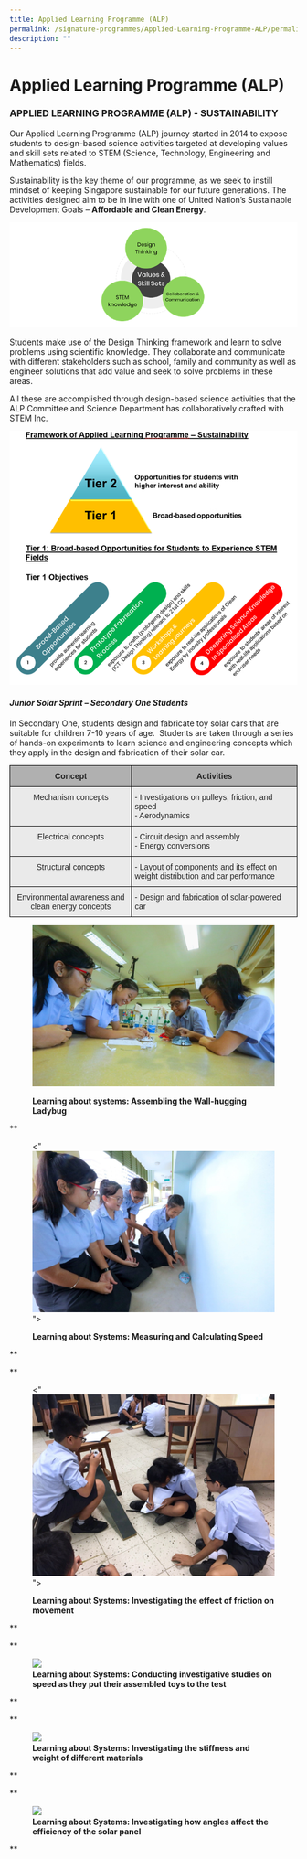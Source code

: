 ```yaml
---
title: Applied Learning Programme (ALP)
permalink: /signature-programmes/Applied-Learning-Programme-ALP/permalink/
description: ""
---
```

Applied Learning Programme (ALP)
================================

  

### APPLIED LEARNING PROGRAMME (ALP) - SUSTAINABILITY

Our Applied Learning Programme (ALP) journey started in 2014 to expose students to design-based science activities targeted at developing values and skill sets related to STEM (Science, Technology, Engineering and Mathematics) fields.   

Sustainability is the key theme of our programme, as we seek to instill mindset of keeping Singapore sustainable for our future generations. The activities designed aim to be in line with one of United Nation’s Sustainable Development Goals – **Affordable and Clean Energy**.

![](/images/ALP.png)

Students make use of the Design Thinking framework and learn to solve problems using scientific knowledge. They collaborate and communicate with different stakeholders such as school, family and community as well as engineer solutions that add value and seek to solve problems in these areas.

All these are accomplished through design-based science activities that the ALP Committee and Science Department has collaboratively crafted with STEM Inc.

![](/images/ALP02.png)

#### _Junior Solar Sprint – Secondary One Students_

In Secondary One, students design and fabricate toy solar cars that are suitable for children 7-10 years of age.  Students are taken through a series of hands-on experiments to learn science and engineering concepts which they apply in the design and fabrication of their solar car.

<style type="text/css">
.tg  {border-collapse:collapse;border-spacing:0;}
.tg td{border-color:black;border-style:solid;border-width:1px;font-family:Arial, sans-serif;font-size:14px;
  overflow:hidden;padding:10px 5px;word-break:normal;}
.tg th{border-color:black;border-style:solid;border-width:1px;font-family:Arial, sans-serif;font-size:14px;
  font-weight:normal;overflow:hidden;padding:10px 5px;word-break:normal;}
.tg .tg-y7qa{background-color:#EAEAEA;color:#222;text-align:left;vertical-align:top}
.tg .tg-ii8k{background-color:#EAEAEA;color:#222;text-align:center;vertical-align:top}
.tg .tg-pll1{background-color:#B0B0B0;color:#222;font-weight:bold;text-align:center;vertical-align:top}
</style>
<table class="tg">
<thead>
  <tr>
    <th class="tg-pll1">Concept</th>
    <th class="tg-pll1">Activities</th>
  </tr>
</thead>
<tbody>
  <tr>
    <td class="tg-ii8k">Mechanism concepts</td>
    <td class="tg-y7qa">- Investigations on pulleys, friction, and speed<br>- Aerodynamics</td>
  </tr>
  <tr>
    <td class="tg-ii8k">Electrical concepts</td>
    <td class="tg-y7qa">- Circuit design and assembly<br>- Energy conversions</td>
  </tr>
  <tr>
    <td class="tg-ii8k">Structural concepts</td>
    <td class="tg-y7qa">- Layout of components and its effect on weight distribution and car performance</td>
  </tr>
  <tr>
    <td class="tg-ii8k">Environmental awareness and clean energy concepts</td>
    <td class="tg-y7qa">- Design and fabrication of solar-powered car</td>
  </tr>
</tbody>
</table>




<figure>

![](/images/ALP3.jpeg)

<figcaption> <strong> Learning about systems: Assembling the Wall-hugging Ladybug </strong> </figcaption>

</figure>



**

<figure>

<"![](/images/ALP4.jpeg)">

<figcaption> <strong> Learning about Systems: Measuring and Calculating Speed </strong> </figcaption>

</figure>

**

**

<figure>

<"![](/images/ALP5.jpeg)">

<figcaption> <strong> Learning about Systems: Investigating the effect of friction on movement </strong> </figcaption>

</figure>

**

**

<figure>

<img src="![](/images/ALP6.jpeg))">

<figcaption> <strong> Learning about Systems: Conducting investigative studies on speed as they put their assembled toys to the test </strong> </figcaption>

</figure>

**

**

<figure>

<img src="![](/images/ALP7.jpeg)">

<figcaption> <strong> Learning about Systems: Investigating the stiffness and weight of different materials </strong> </figcaption>

</figure>

**

**

<figure>

<img src="![](/images/ALP8.jpeg)">

<figcaption> <strong> Learning about Systems: Investigating how angles affect the efficiency of the solar panel </strong> </figcaption>

</figure>

**